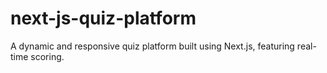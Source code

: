 # next-js-quiz-platform
A dynamic and responsive quiz platform built using Next.js, featuring real-time scoring.

